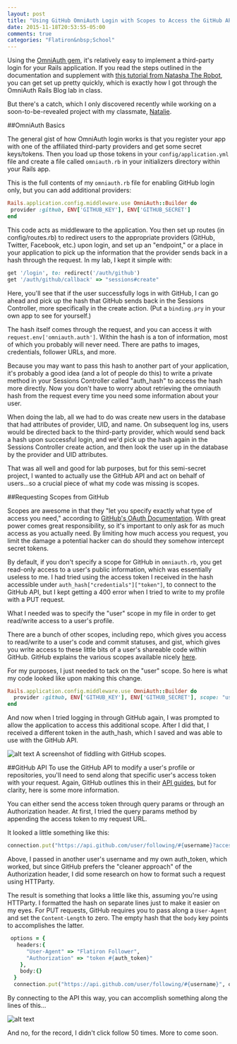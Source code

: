 ```yaml
---
layout: post
title: "Using GitHub OmniAuth Login with Scopes to Access the GitHub API"
date: 2015-11-18T20:53:55-05:00
comments: true
categories: "Flatiron&nbsp;School"
---
```


Using the [OmniAuth gem](https://github.com/intridea/omniauth), it's relatively easy to implement a third-party login for your Rails application. If you read the steps outlined in the documentation and supplement with [this tutorial from Natasha The Robot](http://natashatherobot.com/rails-omniauth-github-tutorial/), you can get set up pretty quickly, which is exactly how I got through the OmniAuth Rails Blog lab in class.  

But there's a catch, which I only discovered recently while working on a soon-to-be-revealed project with my classmate, [Natalie](http://ncoley.github.io/).

##OmniAuth Basics 

The general gist of how OmniAuth login works is that you register your app with one of the affiliated third-party providers and get some secret keys/tokens. Then you load up those tokens in your `config/application.yml` file and create a file called `omniauth.rb` in your initializers directory within your Rails app. 

This is the full contents of my `omniauth.rb` file for enabling GitHub login only, but you can add additional providers:

```ruby
Rails.application.config.middleware.use OmniAuth::Builder do
 provider :github, ENV['GITHUB_KEY'], ENV['GITHUB_SECRET']
end
```
This code acts as middleware to the application. You then set up routes (in config/routes.rb) to redirect users to the appropriate providers (GitHub, Twitter, Facebook, etc.) upon login, and set up an "endpoint," or a place in your application to pick up the information that the provider sends back in a hash through the request. In my lab, I kept it simple with:

```ruby
get '/login', to: redirect('/auth/github')
get '/auth/github/callback' => "sessions#create"
```
Here, you'll see that if the user successfully logs in with GitHub, I can go ahead and pick up the hash that GitHub sends back in the Sessions Controller, more specifically in the create action. (Put a `binding.pry` in your own app to see for yourself.) 

The hash itself comes through the request, and you can access it with `request.env['omniauth.auth']`. Within the hash is a ton of information, most of which you probably will never need. There are paths to images, credentials, follower URLs, and more. 

Because you may want to pass this hash to another part of your application, it's probably a good idea (and a lot of people do this) to write a private method in your Sessions Controller called "auth_hash" to access the hash more directly. Now you don't have to worry about retrieving the omniauth hash from the request every time you need some information about your user. 

<!-- more -->

When doing the lab, all we had to do was create new users in the database that had attributes of provider, UID, and name. On subsequent log ins, users would be directed back to the third-party provider, which would send back a hash upon successful login, and we'd pick up the hash again in the Sessions Controller create action, and then look the user up in the database by the provider and UID attributes. 

That was all well and good for lab purposes, but for this semi-secret project, I wanted to actually use the GitHub API and act on behalf of users...so a crucial piece of what my code was missing is scopes.

##Requesting Scopes from GitHub

Scopes are awesome in that they "let you specify exactly what type of access you need," according to [GitHub's OAuth Documentation](https://developer.github.com/v3/oauth/#scopes). With great power comes great responsibility, so it's important to only ask for as much access as you actually need. By limiting how much access you request, you limit the damage a potential hacker can do should they somehow intercept secret tokens.

By default, if you don't specify a scope for GitHub in `omniauth.rb`, you get read-only access to a user's public information, which was essentially useless to me. I had tried using the access token I received in the hash accessible under `auth_hash["credentials"]["token"]`, to connect to the GitHub API, but I kept getting a 400 error when I tried to write to my profile with a PUT request.  

What I needed was to specify the "user" scope in my file in order to get read/write access to a user's profile. 

There are a bunch of other scopes, including repo, which gives you access to read/write to a user's code and commit statuses, and gist, which gives you write access to these little bits of a user's shareable code within GitHub. GitHub explains the various scopes available nicely [here](https://developer.github.com/v3/oauth/#scopes).

For my purposes, I just needed to tack on the "user" scope. So here is what my code looked like upon making this change.

```ruby
Rails.application.config.middleware.use OmniAuth::Builder do
  provider :github, ENV['GITHUB_KEY'], ENV['GITHUB_SECRET'], scope: "user" 
end
```
And now when I tried logging in through GitHub again, I was prompted to allow the application to access this additional scope. After I did that, I received a different token in the auth_hash, which I saved and was able to use with the GitHub API. 

![alt text](/images/github-modify-auth.png "Modify GitHub Permissions")
A screenshot of fiddling with GitHub scopes.

##GitHub API
To use the GitHub API to modify a user's profile or repositories, you'll need to send along that specific user's access token with your request. Again, GitHub outlines this in their [API guides](https://developer.github.com/v3/oauth/#scopes), but for clarity, here is some more information. 

You can either send the access token through query params or through an Authorization header. At first, I tried the query params method by appending the access token to my request URL.

It looked a little something like this:
```ruby
connection.put("https://api.github.com/user/following/#{username}?access_token=#{auth_token}")
```

Above, I passed in another user's username and my own auth_token, which worked, but since GitHub prefers the "cleaner approach" of the Authorization header, I did some research on how to format such a request using HTTParty. 

The result is something that looks a little like this, assuming you're using HTTParty. I formatted the hash on separate lines just to make it easier on my eyes. For PUT requests, GitHub requires you to pass along a `User-Agent` and set the `Content-Length` to zero. The empty hash that the `body` key points to accomplishes the latter. 

```ruby
 options = {
   headers:{
      "User-Agent" => "Flatiron Follower",
      "Authorization" => "token #{auth_token}"
    },
    body:{}
  } 
  connection.put("https://api.github.com/user/following/#{username}", options)
```

By connecting to the API this way, you can accomplish something along the lines of this...

![alt text](/images/githubfollower.png "My GitHub Page")


And no, for the record, I didn't click follow 50 times. More to come soon. 






